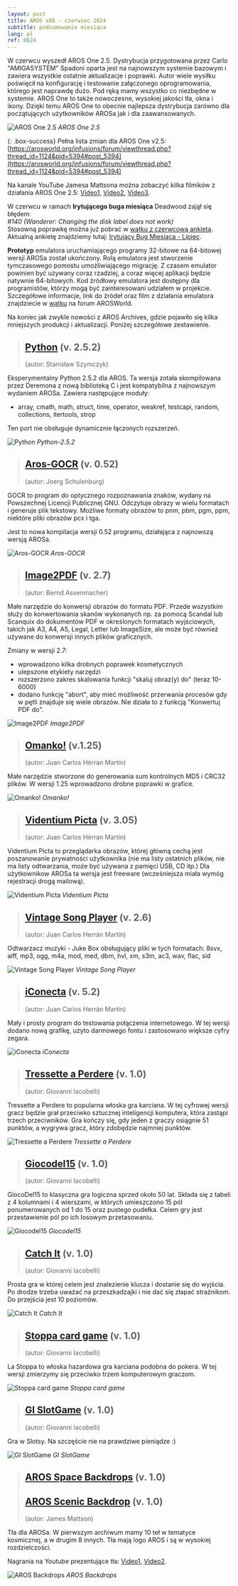 ```yaml
---
layout: post
title: AROS x86 - czerwiec 2024
subtitle: podsumowanie miesiąca
lang: pl
ref: 0624
---
```


W czerwcu wyszedł AROS One 2.5. Dystrybucja przygotowana przez Carlo "AMIGASYSTEM" Spadoni oparta jest na najnowszym systemie bazowym i zawiera wszystkie ostatnie aktualizacje i poprawki. Autor wiele wysiłku poświęcił na konfigurację i testowanie załączonego oprogramowania, którego jest naprawdę dużo. Pod ręką mamy wszystko co niezbędne w systemie. AROS One to także nowoczesne, wysokiej jakości tła, okna i ikony. Dzięki temu AROS One to obecnie najlepsza dystrybucja zarówno dla początujących użytkowników AROSa jak i dla zaawansowanych. 

![AROS One 2.5](/assets/img/arosone25.jpg)
*AROS One 2.5*

{: .box-success}
Pełna lista zmian dla AROS One v2.5:  
[https://arosworld.org/infusions/forum/viewthread.php?thread_id=1124&pid=5394#post_5394](https://arosworld.org/infusions/forum/viewthread.php?thread_id=1124&pid=5394#post_5394)

Na kanale YouTube Jamesa Mattsona można zobaczyć kilka filmików z działania AROS One 2.5: [Video1](https://www.youtube.com/watch?v=2_E9SkgzHEw), [Video2](https://www.youtube.com/watch?v=e0frJFbanXc), [Video3](https://www.youtube.com/watch?v=tBkEZjfg5yM). 

W czerwcu w ramach **Irytującego buga miesiąca** Deadwood zajął się błędem:  
*#140 (Wanderer: Changing the disk label does not work)*  
Stosowną poprawkę można już pobrać w [wątku z czerwcową ankietą](https://arosworld.org/infusions/forum/viewthread.php?thread_id=1266&pid=5703#post_5671).  
Aktualną ankietę znajdziemy tutaj: [Irytujący Bug Miesiąca - Lipiec](https://arosworld.org/infusions/forum/viewthread.php?thread_id=1279&pid=5712).

**Prototyp** emulatora uruchamiającego programy 32-bitowe na 64-bitowej wersji AROSa został ukończony. Rolą emulatora jest stworzenie tymczasowego pomostu umożliwiającego migrację. Z czasem emulator powinien być używany coraz rzadziej, a coraz więcej aplikacji będzie natywnie 64-bitowych. Kod źródłowy emulatora jest dostępny dla programistów, którzy mogą być zainteresowani udziałem w projekcie. Szczegółowe informacje, link do źródeł oraz film z działania emulatora znajdziecie w [wątku](https://www.arosworld.org/infusions/forum/viewthread.php?thread_id=1218&rowstart=40&pid=5372) na forum AROSWorld.

Na koniec jak zwykle nowości z AROS Archives, gdzie pojawiło się kilka mniejszych produkcji i aktualizacji. Poniżej szczegółowe zestawienie.

> ## [Python](http://archives.aros-exec.org/?function=showfile&file=development/language/i386-aros-python2.5.2.zip) (v. 2.5.2)
> (autor: Stanisław Szymczyk)

Eksperymentalny Python 2.5.2 dla AROS. Ta wersja zotała skompilowana przez Deremona z nową biblioteką C i jest kompatybilna z najnowszym wydaniem AROSa. Zawiera następujące moduły:
- array, cmath, math, struct, time, operator, weakref, testcapi, random, collections, itertools, strop  

Ten port nie obsługuje dynamicznie łączonych rozszerzeń.

![Python](/assets/img/python205.png)
*Python-2.5.2*

> ## [Aros-GOCR](http://archives.aros-exec.org/?function=showfile&file=development/language/i386-aros-python2.5.2.zip) (v. 0.52)
> (autor: Joerg Schulenburg)

GOCR to program do optycznego rozpoznawania znaków, wydany na Powszechnej Licencji Publicznej GNU. Odczytuje obrazy w wielu formatach i generuje plik tekstowy. Możliwe formaty obrazów to pnm, pbm, pgm, ppm, niektóre pliki obrazów pcx i tga.

Jest to nowa kompilacja wersji 0.52 programu, działająca z najnowszą wersją AROSa.

![Aros-GOCR](/assets/img/gocr.png)
*Aros-GOCR*


> ## [Image2PDF](http://archives.aros-exec.org/?function=showfile&file=office/dtp/image2pdf.lha) (v. 2.7)
> (autor: Bernd Assenmacher)

Małe narzędzie do konwersji obrazów do formatu PDF. Przede wszystkim służy do konwertowania skanów wykonanych np. za pomocą Scandal lub Scanquix do dokumentów PDF w określonych formatach wyjściowych, takich jak A3, A4, A5, Legal, Letter lub ImageSize, ale może być również używane do konwersji innych plików graficznych.

Zmiany w wersji 2.7:
- wprowadzono kilka drobnych poprawek kosmetycznych
- ulepszone etykiety narzędzi
- rozszerzono zakres skalowania funkcji "skaluj obraz(y) do" (teraz 10-6000)
- dodano funkcję "abort", aby mieć możliwość przerwania procesów gdy w pętli znajduje się wiele obrazów. Nie działa to z funkcją "Konwertuj PDF do". 

![Image2PDF](/assets/img/img2pdf27.png)
*Image2PDF*

> ## [Omanko!](http://archives.aros-exec.org/?function=showfile&file=utility/filetool/omanko.lha) (v.1.25)
> (autor: Juan Carlos Hérran Martín)

Małe narzędzie stworzone do generowania sum kontrolnych MD5 i CRC32 plików. W wersji 1.25 wprowadzono drobne poprawki w grafice.

![Omanko!](/assets/img/omanko125.png)
*Omanko!*

> ## [Videntium Picta](http://archives.aros-exec.org/?function=showfile&file=graphics/viewer/videntiumpicta.lha) (v. 3.05)
> (autor: Juan Carlos Hérran Martín)

Videntium Picta to przeglądarka obrazów, której główną cechą jest poszanowanie prywatności użytkownika (nie ma listy ostatnich plików, nie ma listy odtwarzania, może być używana z pamięci USB, CD itp.) Dla użytkownikow AROSa ta wersja jest freeware (wcześniejsza miała wymóg rejestracji drogą mailową).

![Videntium Picta](/assets/img/videntium305.png)
*Videntium Picta*

> ## [Vintage Song Player](http://archives.aros-exec.org/?function=showfile&file=audio/play/vintagesongplayer.lha) (v. 2.6)
> (autor: Juan Carlos Herrán Martín)

Odtwarzacz muzyki - Juke Box obsługujący pliki w tych formatach: 8svx, aiff, mp3, ogg, m4a, mod, med, dbm, hvl, xm, s3m, ac3, wav, flac, sid

![Vintage Song Player](/assets/img/vintage260.png)
*Vintage Song Player*

> ## [iConecta](http://archives.aros-exec.org/?function=showfile&file=network/misc/iconecta.lha) (v. 5.2)
> (autor: Juan Carlos Herrán Martín)

Mały i prosty program do testowania połączenia internetowego. W tej wersji dodano nową grafikę, użyto darmowego fontu i zastosowano większe cyfry zegara.

![iConecta](/assets/img/iconecta520.png)
*iConecta*

> ## [Tressette a Perdere](http://archives.aros-exec.org/?function=showfile&file=game/card/gitressette.i386-aros.zip) (v. 1.0)
> (autor: Giovanni Iacobelli)

Tressette a Perdere to popularna włoska gra karciana. W tej cyfrowej wersji gracz będzie grał przeciwko sztucznej inteligencji komputera, która zastąpi trzech przeciwników. Gra kończy się, gdy jeden z graczy osiągnie 51 punktów, a wygrywa gracz, który zdobędzie najmniej punktów.

![Tressette a Perdere](/assets/img/tressette.png)
*Tressette a Perdere*

> ## [Giocodel15](http://archives.aros-exec.org/?function=showfile&file=game/card/giocodel15.i386-aros.zip) (v. 1.0)
> (autor: Giovanni Iacobelli)

GiocoDel15 to klasyczna gra logiczna sprzed około 50 lat. Składa się z tabeli z 4 kolumnami i 4 wierszami, w których umieszczono 15 pól ponumerowanych od 1 do 15 oraz pustego pudełka. Celem gry jest przestawienie pól po ich losowym przetasowaniu. 

![Giocodel15](/assets/img/giocodel.png)
*Giocodel15*

> ## [Catch It](http://archives.aros-exec.org/?function=showfile&file=game/action/catchit.i386-aros.zip) (v. 1.0)
> (autor: Giovanni Iacobelli)

Prosta gra w której celem jest znalezienie klucza i dostanie się do wyjścia. Po drodze trzeba uważać na przeszkadzajki i nie dać się złapać strażnikom. Do przejścia jest 10 poziomów.

![Catch It](/assets/img/catchit.png)
*Catch It*

> ## [Stoppa card game](http://archives.aros-exec.org/?function=showfile&file=game/card/gistoppa.i386-aros.zip) (v. 1.0)
> (autor: Giovanni Iacobelli)

La Stoppa to włoska hazardowa gra karciana podobna do pokera. W tej wersji zmierzymy się przeciwko trzem komputerowym graczom. 

![Stoppa card game](/assets/img/lastoppa.png)
*Stoppa card game*

> ## [GI SlotGame](http://archives.aros-exec.org/?function=showfile&file=game/board/slotgamearos.i386-aros.zip) (v. 1.0)
> (autor: Giovanni Iacobelli)

Gra w Slotsy. Na szczęście nie na prawdziwe pieniądze :)

![GI SlotGame](/assets/img/slotgame.png)
*GI SlotGame*


> ## [AROS Space Backdrops](http://archives.aros-exec.org/?function=showfile&file=graphics/theme/spacearosbackdrops.zip) (v. 1.0)
> ## [AROS Scenic Backdrop](http://archives.aros-exec.org/?function=showfile&file=graphics/theme/scenic_backdrops.zip) (v. 1.0)
> (autor: James Mattson)

Tła dla AROSa. W pierwszym archiwum mamy 10 teł w tematyce kosmicznej, a w drugim 8 innych. Tła mają logo AROS i są w wysokiej rozdzielczości.

Nagrania na Youtube prezentujące tła: [Video1](https://www.youtube.com/watch?v=PD04-5snP2E), [Video2](https://www.youtube.com/watch?v=U6fSA5-ny9k).

![AROS Backdrops](/assets/img/tapety.jpg)
*AROS Backdrops*
